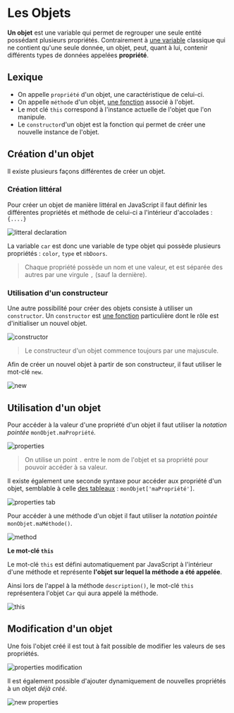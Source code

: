 # Les Objets

**Un objet** est une variable qui permet de regrouper une seule entité possédant plusieurs propriétés. Contrairement à [une variable](https://github.com/TresorDeKelloggS/Lille_JavaScript_Wiki/blob/master/md/variables/Les_Variables.md) classique qui ne contient qu'une seule donnée, un objet, peut, quant à lui, contenir différents types de données appelées **propriété**.

## Lexique

* On appelle `propriété` d'un objet, une caractéristique de celui-ci.
* On appelle `méthode` d'un objet, [une fonction]() associé à l'objet.
* Le mot clé `this` correspond à l'instance actuelle de l'objet que l'on manipule.
* Le `constructor`d'un objet est la fonction qui permet de créer une nouvelle instance de l'objet.

## Création d'un objet

Il existe plusieurs façons différentes de créer un objet.

### Création littéral

Pour créer un objet de manière littéral en JavaScript il faut définir les différentes propriétés et méthode de celui-ci a l'intérieur d'accolades : `{....}`

![litteral declaration](https://raw.githubusercontent.com/TresorDeKelloggS/Lille_JavaScript_Wiki/master/ressources/objects/litteral.png)

La variable `car` est donc une variable de type objet qui possède plusieurs propriétés : `color`, `type` et `nbDoors`.
>Chaque propriété possède un nom et une valeur, et est séparée des autres par une virgule `,` (sauf la dernière).

### Utilisation d'un constructeur

Une autre possibilité pour créer des objets consiste à utiliser un `constructor`. Un `constructor` est [une fonction]() particulière dont le rôle est d'initialiser un nouvel objet.

![constructor](https://raw.githubusercontent.com/TresorDeKelloggS/Lille_JavaScript_Wiki/master/ressources/objects/constructor.png)

>﻿﻿Le constructeur d'un objet commence toujours par une majuscule.

Afin de créer un nouvel objet à partir de son constructeur, il faut utiliser le mot-clé `new‌`.

![new](https://raw.githubusercontent.com/TresorDeKelloggS/Lille_JavaScript_Wiki/master/ressources/objects/new.png)

## Utilisation d'un objet

Pour accéder à la valeur d'une propriété d'un objet il faut utiliser la *notation pointée* `monObjet.maPropriété`.

![properties](https://raw.githubusercontent.com/TresorDeKelloggS/Lille_JavaScript_Wiki/master/ressources/objects/properties.png)

>On utilise un point `.` entre le nom de l'objet et sa propriété pour pouvoir accéder à sa valeur.

Il existe également une seconde syntaxe pour accéder aux propriété d'un objet, semblable à celle [des tableaux]() : `monObjet['maPropriété']`.

![properties tab](https://raw.githubusercontent.com/TresorDeKelloggS/Lille_JavaScript_Wiki/master/ressources/objects/properties_tab.png)

Pour accéder à une méthode d'un objet il faut utiliser la *notation pointée* `monObjet.maMéthode()`.

![method](https://raw.githubusercontent.com/TresorDeKelloggS/Lille_JavaScript_Wiki/master/ressources/objects/method.png)

**Le mot-clé `this`**

Le mot-clé `this` est défini automatiquement par JavaScript à l'intérieur d'une méthode et représente **l'objet sur lequel la méthode a été appelée**.

Ainsi lors de l'appel à la méthode `description()`, le mot-clé `this` représentera l'objet `Car` qui aura appelé la méthode.

![this](https://raw.githubusercontent.com/TresorDeKelloggS/Lille_JavaScript_Wiki/master/ressources/objects/this.png)

## Modification d'un objet

Une fois l'objet créé il est tout à fait possible de modifier les valeurs de ses propriétés.

![properties modification](https://raw.githubusercontent.com/TresorDeKelloggS/Lille_JavaScript_Wiki/master/ressources/objects/properties_modif.png)

Il est également possible d'ajouter dynamiquement de nouvelles propriétés à un objet *déjà créé*.

![new properties](https://raw.githubusercontent.com/TresorDeKelloggS/Lille_JavaScript_Wiki/master/ressources/objects/new_properties.png)
